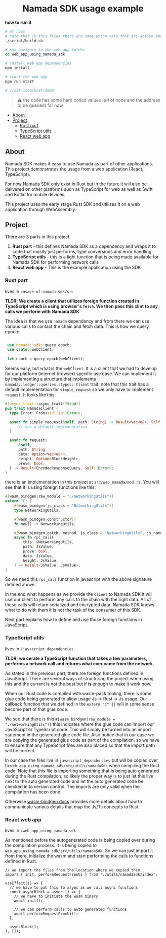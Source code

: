 <div align="center">
  <h1>Namada SDK usage example</h1>
</div>

**how to run it**

```bash
# at root
# note that in this files there are some extra vars that are active and needed to compile on ARM Mac
./script/build.sh

# now navigate to the web app folder
cd web_app_using_namada_sdk

# install web app dependencies
npm install

# start the web app
npm run start

# visit localhost:3000
```
> :warning: the code has some hard coded values (url of node and the address to be queried) for now 

- [About](#about)
- [Project](#project)
  - [Rust part](#rust-part)
  - [TypeScript utils](#typescript-utils)
  - [React web app](#react-web-app)


## About
Namada SDK makes it easy to use Namada as part of other applications. This project demonstrates the usage from a web application (React, TypeScript).

For now Namada SDK only exist in Rust but in the future it will also be delivered on other platforms such as TypeScript for web as well as Swift and Kotlin for mobile devices.

This project uses the early stage Rust SDK and utilizes it on a web application through WebAssembly.

## Project
There are 3 parts in this project

1. **Rust part** - this defines Namada SDK as a dependency and wraps it to code that mostly just performs, type conversions and error handling
2. **TypeScript utils** - this is a light function that is being made available for Namada SDK for performing network calls
3. **React web app** - This is the example application using the SDK

### Rust part
lives in `/usage-of-namada-sdk/src` 

**TLDR; We create a client that utilizes foreign function created in TypeScript which is using browser's `fetch`. We then pass this clint to any calls we perform with Namada SDK**

The idea is that we use `namada` dependency and from there we can use various calls to contact the chain and fetch data. This is how we query epoch:

```rust

 use namada::sdk::query_epoch;
 use crate::webClient;
 
 let epoch = query_epoch(webClient);
```

Seems easy, but what is the `webClient`. It is a client that we had to develop for our platform (internet browser) specific use case. We can implement it by implementing a structure that implements `namada::ledger::queries::types::Client` trait. note that this trait has a default implementation for `simple_request` so we only have to implement `request`. It looks like this:

```rust
#[async_trait::async_trait(?Send)]
pub trait NamadaClient {
  type Error: From<std::io::Error>;

  async fn simple_request(&self, path: String) -> Result<Vec<u8>, Self::Error> {
      // has a default implementation
  }

  async fn request(
      &self,
      path: String,
      data: Option<Vec<u8>>,
      height: Option<BlockHeight>,
      prove: bool,
  ) -> Result<EncodedResponseQuery, Self::Error>;
}
```
there is an implementation in this project at `src/web_namada/mod.rs`. You will see that it is using foreign functions like this:

```rust
#[wasm_bindgen(raw_module = "./networkingUtils")]
extern "C" {
    #[wasm_bindgen(js_class = "NetworkingUtils")]
    type NetworkingUtils;

    #[wasm_bindgen(constructor)]
    fn new() -> NetworkingUtils;

    #[wasm_bindgen(catch, method, js_class = "NetworkingUtils", js_name = "rpcCall")]
    async fn rpc_call(
        this: &NetworkingUtils,
        path: JsValue,
        prove: bool,
        data: JsValue,
        height: JsValue,
    ) -> Result<JsValue, JsValue>;
}
```
So we need this `rpc_call` function in javascript with the above signature defined above.

In the end what happens as we provide the `client` to Namada SDK it will use our client to perform any calls to the chain with the right data. All of these calls will return serialized and encrypted data. Namada SDK knows what to do with them it is not the task of the consumer of this SDK.

Next part explains how to define and use those foreign functions in JavaScript.

### TypeScript utils
lives in `/javascript_dependencies`

**TLDR; we cerate a TypeScript function that takes a few parameters, performs a network call and returns what ever came from the network.**

As stated in the previous part, there are foreign functions defined in JavaScript. There are several ways of structuring the project when using this and the current is not the best but if is enough to make it work now.

When our Rust code is compiled with wasm-pack tooling, there is some glue code being generated to allow usage Js -> Rust -> Js usage. Our callback function that we defined in the `extern "C" {}` will in some sense become part of that glue code. 

We see that there is this `#[wasm_bindgen(raw_module = "./networkingUtils")]` this indicates where the glue code can import our JavaScript or TypeScript code. This will simply be turned into an import statement in the generated glue code file. Also notice that in our case we are copying the generated glue code as part of the compilation, so we have to ensure that any TypeScript files are also placed so that the import path will be correct.

In our case the files live in `javascript_dependencies` but will be copied over to `web_app_using_namada_sdk/src/utils/namadaSdk` when compiling the Rust code. Note that this file is importing something that is being auto generated during the Rust compilation, so likely the proper way is to just let this live next to the auto generated code and let the auto generated code be checked in to version control. The imports are only valid when the compilation has been done.

Otherwise [wasm-bindgen docs](https://rustwasm.github.io/wasm-bindgen/reference/attributes/on-js-imports/index.html) provides more details about how to communicate various details that map the Js/Ts concepts to Rust.

### React web app
lives in `/web_app_using_namada_sdk`

As mentioned before the autogenerated code is being copied over during the compilation process. It is being copied to `web_app_using_namada_sdk/src/utils/namadaSdk`. So we can just import it from there, initialize the wasm and start performing the calls to functions defined in Rust.

```tsx
// we import the files from the location where we copied them
import { init, performRequestFromUi } from "./utils/namadaSdk/index";

useEffect(() => {
  // we have to put this to async as we call async functions
  const asyncBlock = async () => {
    // we have to initiate the wasm binary
    await init();

    // we can perform calls to auto generated functions
    await performRequestFromUi();
  };

  asyncBlock();
}, []);
```